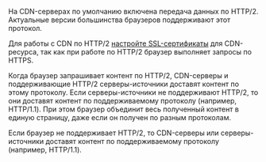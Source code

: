 На CDN-серверах по умолчанию включена передача данных по HTTP/2. Актуальные версии большинства браузеров поддерживают этот протокол.

<info>

Для работы с CDN по HTTP/2 [настройте SSL-сертификаты](../../service-management/manage-certificates) для CDN-ресурса, так как при работе по HTTP/2 браузер выполняет запросы по HTTPS.

</info>

Когда браузер запрашивает контент по HTTP/2, CDN-серверы и поддерживающие HTTP/2 серверы-источники доставят контент по этому протоколу. Если серверы-источники не поддерживают HTTP/2, то они доставят контент по поддерживаемому протоколу (например, HTTP/1.1). При этом браузер объединит весь полученный контент в единую страницу, даже если он получен по разным протоколам.

Если браузер не поддерживает HTTP/2, то CDN-серверы или серверы-источники доставят контент по поддерживаемому протоколу (например, HTTP/1.1).
